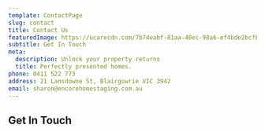 ```yaml
---
template: ContactPage
slug: contact
title: Contact Us
featuredImage: https://ucarecdn.com/7b74eabf-81aa-40ec-98a6-ef4bde2bcfb3/-/crop/916x688/0,204/-/preview/
subtitle: Get In Touch
meta:
  description: Unlock your property returns
  title: Perfectly presented homes.
phone: 0411 522 773
address: 21 Lansdowne St, Blairgowrie VIC 3942
email: sharon@encorehomestaging.com.au
---
```

## Get In Touch